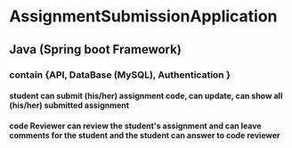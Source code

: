 # AssignmentSubmissionApplication
## Java (Spring boot Framework)
### contain {API, DataBase (MySQL), Authentication }
#### student can submit (his/her) assignment code, can update, can show all (his/her) submitted assignment
#### code Reviewer can review the student's assignment and can leave comments for the student and the student can answer to code reviewer

